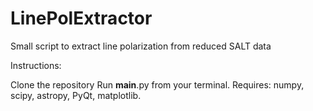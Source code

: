 # LinePolExtractor
Small script to extract line polarization from reduced SALT data

Instructions:

Clone the repository
Run __main__.py from your terminal. Requires: numpy, scipy, astropy, PyQt, matplotlib.

